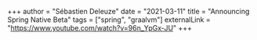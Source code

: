 +++
author = "Sébastien Deleuze"
date = "2021-03-11"
title = "Announcing Spring Native Beta"
tags = ["spring", "graalvm"]
externalLink = "https://www.youtube.com/watch?v=96n_YpGx-JU"
+++
